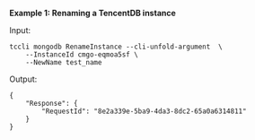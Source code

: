 **Example 1: Renaming a TencentDB instance**



Input: 

```
tccli mongodb RenameInstance --cli-unfold-argument  \
    --InstanceId cmgo-eqmoa5sf \
    --NewName test_name
```

Output: 
```
{
    "Response": {
        "RequestId": "8e2a339e-5ba9-4da3-8dc2-65a0a6314811"
    }
}
```

